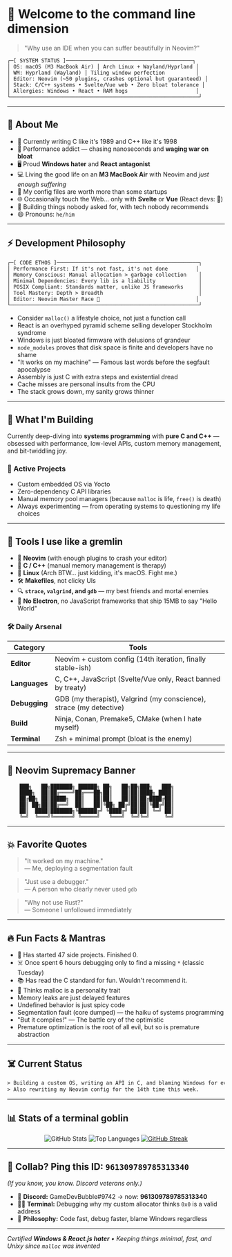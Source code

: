 # 👋 Welcome to the command line dimension
> "Why use an IDE when you can suffer beautifully in Neovim?"

```
┌─[ SYSTEM STATUS ]─────────────────────────────────────────┐
│ OS: macOS (M3 MacBook Air) ⎪ Arch Linux + Wayland/Hyprland │
│ WM: Hyprland (Wayland) ⎪ Tiling window perfection          │
│ Editor: Neovim (~50 plugins, crashes optional but guaranteed) │
│ Stack: C/C++ systems • Svelte/Vue web • Zero bloat tolerance │
│ Allergies: Windows • React • RAM hogs                      │
└─────────────────────────────────────────────────────────────┘
```

---

## 🧠 About Me

- 🧵 Currently writing C like it's 1989 and C++ like it's 1998
- 🚀 Performance addict — chasing nanoseconds and **waging war on bloat**
- 🖥️ Proud **Windows hater** and **React antagonist**
- 💻 Living the good life on an **M3 MacBook Air** with Neovim and *just enough suffering*
- 🧼 My config files are worth more than some startups
- 🌐 Occasionally touch the Web… only with **Svelte** or **Vue** (React devs: 🫣)
- 🧪 Building things nobody asked for, with tech nobody recommends
- 😄 Pronouns: `he/him`

---

## ⚡ Development Philosophy

```
┌─[ CODE ETHOS ]──────────────────────────────────────────────┐
│ Performance First: If it's not fast, it's not done         │
│ Memory Conscious: Manual allocation > garbage collection    │
│ Minimal Dependencies: Every lib is a liability              │
│ POSIX Compliant: Standards matter, unlike JS frameworks     │
│ Tool Mastery: Depth > Breadth                               │
│ Editor: Neovim Master Race 🧠                               │
└─────────────────────────────────────────────────────────────┘
```

* Consider `malloc()` a lifestyle choice, not just a function call
* React is an overhyped pyramid scheme selling developer Stockholm syndrome
* Windows is just bloated firmware with delusions of grandeur
* `node_modules` proves that disk space is finite and developers have no shame
* "It works on my machine" — Famous last words before the segfault apocalypse
* Assembly is just C with extra steps and existential dread
* Cache misses are personal insults from the CPU
* The stack grows down, my sanity grows thinner

---

## 🚀 What I'm Building

Currently deep-diving into **systems programming** with **pure C and C++** — obsessed with performance, low-level APIs, custom memory management, and bit-twiddling joy.

### 🔨 Active Projects

* Custom embedded OS via Yocto
* Zero-dependency C API libraries
* Manual memory pool managers (because `malloc` is life, `free()` is death)
* Always experimenting — from operating systems to questioning my life choices

---

## 🔧 Tools I use like a gremlin

- 🦾 **Neovim** (with enough plugins to crash your editor)
- 🧱 **C / C++** (manual memory management is therapy)
- 🐧 **Linux** (Arch BTW... just kidding, it's macOS. Fight me.)
- 🛠️ **Makefiles**, not clicky UIs
- 🔍 **`strace`, `valgrind`, and `gdb`** — my best friends and mortal enemies
- 🚫 **No Electron**, no JavaScript frameworks that ship 15MB to say "Hello World"

### 🛠️ Daily Arsenal

| Category      | Tools                                                               |
| ------------- | ------------------------------------------------------------------- |
| **Editor**    | Neovim + custom config (14th iteration, finally stable-ish)         |
| **Languages** | C, C++, JavaScript (Svelte/Vue only, React banned by treaty)        |
| **Debugging** | GDB (my therapist), Valgrind (my conscience), strace (my detective) |
| **Build**     | Ninja, Conan, Premake5, CMake (when I hate myself)                  |
| **Terminal**  | Zsh + minimal prompt (bloat is the enemy)                           |

---

## 🎯 Neovim Supremacy Banner

```
    ███╗   ██╗███████╗ ██████╗ ██╗   ██╗██╗███╗   ███╗
    ████╗  ██║██╔════╝██╔═══██╗██║   ██║██║████╗ ████║
    ██╔██╗ ██║█████╗  ██║   ██║██║   ██║██║██╔████╔██║
    ██║ ██╗██║██╔══╝  ██║   ██║╚██╗ ██╔╝██║██║╚██╔╝██║
    ██║  ████║███████╗╚██████╔╝ ╚████╔╝ ██║██║ ╚═╝ ██║
    ╚═╝  ╚═══╝╚══════╝ ╚═════╝   ╚═══╝  ╚═╝╚═╝     ╚═╝
```

---

## 💥 Favorite Quotes

> "It worked on my machine."  
> — Me, deploying a segmentation fault

> "Just use a debugger."  
> — A person who clearly never used `gdb`

> "Why not use Rust?"  
> — Someone I unfollowed immediately

---

## 🔥 Fun Facts & Mantras

* 🤡 Has started 47 side projects. Finished 0.
* ☠️ Once spent 6 hours debugging only to find a missing `*` (classic Tuesday)
* 📚 Has read the C standard for fun. Wouldn't recommend it.
* 💾 Thinks malloc is a personality trait
* Memory leaks are just delayed features
* Undefined behavior is just spicy code
* Segmentation fault (core dumped) — the haiku of systems programming
* "But it compiles!" — The battle cry of the optimistic
* Premature optimization is the root of all evil, but so is premature abstraction

---

## ☠️ Current Status

```txt
> Building a custom OS, writing an API in C, and blaming Windows for everything.
> Also rewriting my Neovim config for the 14th time this week.
```

---

## 📊 Stats of a terminal goblin

<div align="center">
  <img src="https://github-readme-stats.vercel.app/api?username=AbsurdlyUnique&theme=transparent&show_icons=true&hide_border=true" alt="GitHub Stats" />
  <img src="https://github-readme-stats.vercel.app/api/top-langs/?username=AbsurdlyUnique&theme=transparent&hide_border=true" alt="Top Languages" />
  <a href="https://git.io/streak-stats">
    <img src="https://streak-stats.demolab.com?user=AbsurdlyUnique&theme=transparent&hide_border=true&date_format=M%20j%5B%2C%20Y%5D" alt="GitHub Streak" />
  </a>
</div>

---

## 🤝 Collab? Ping this ID: `961309789785313340`  
*(If you know, you know. Discord veterans only.)*

* 💬 **Discord:** GameDevBubble#9742 → now: **961309789785313340**
* 🧑‍💻 **Terminal:** Debugging why my custom allocator thinks `0x0` is a valid address
* 🧠 **Philosophy:** Code fast, debug faster, blame Windows regardless

---

*Certified **Windows & React.js hater** • Keeping things minimal, fast, and Unixy since `malloc` was invented*

<!---
AbsurdlyUnique/AbsurdlyUnique is a ✨ special ✨ repository because its `README.md` (this file) appears on your GitHub profile.
You can click the Preview link to take a look at your changes.
--->
